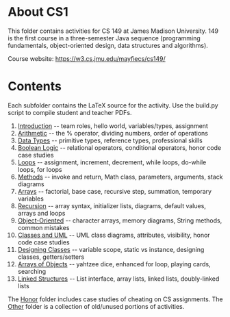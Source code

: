# About CS1

This folder contains activities for CS 149 at James Madison University.
149 is the first course in a three-semester Java sequence (programming fundamentals, object-oriented design, data structures and algorithms).

Course website: https://w3.cs.jmu.edu/mayfiecs/cs149/

# Contents

Each subfolder contains the LaTeX source for the activity.
Use the build.py script to compile student and teacher PDFs.

1. [Introduction](Act01) -- team roles, hello world, variables/types, assignment
2. [Arithmetic](Act02) -- the % operator, dividing numbers, order of operations
3. [Data Types](Act03) -- primitive types, reference types, professional skills
4. [Boolean Logic](Act04) -- relational operators, conditional operators, honor code case studies
5. [Loops](Act05) -- assignment, increment, decrement, while loops, do-while loops, for loops
6. [Methods](Act06) -- invoke and return, Math class, parameters, arguments, stack diagrams
7. [Arrays](Act07) -- factorial, base case, recursive step, summation, temporary variables
8. [Recursion](Act08) -- array syntax, initializer lists, diagrams, default values, arrays and loops
9. [Object-Oriented](Act09) -- character arrays, memory diagrams, String methods, common mistakes
10. [Classes and UML](Act10) -- UML class diagrams, attributes, visibility, honor code case studies
11. [Designing Classes](Act11) -- variable scope, static vs instance, designing classes, getters/setters
12. [Arrays of Objects](Act12) -- yahtzee dice, enhanced for loop, playing cards, searching
18. [Linked Structures](Act18) -- List interface, array lists, linked lists, doubly-linked lists

The [Honor](Honor) folder includes case studies of cheating on CS assignments.
The [Other](Other) folder is a collection of old/unused portions of activities.
